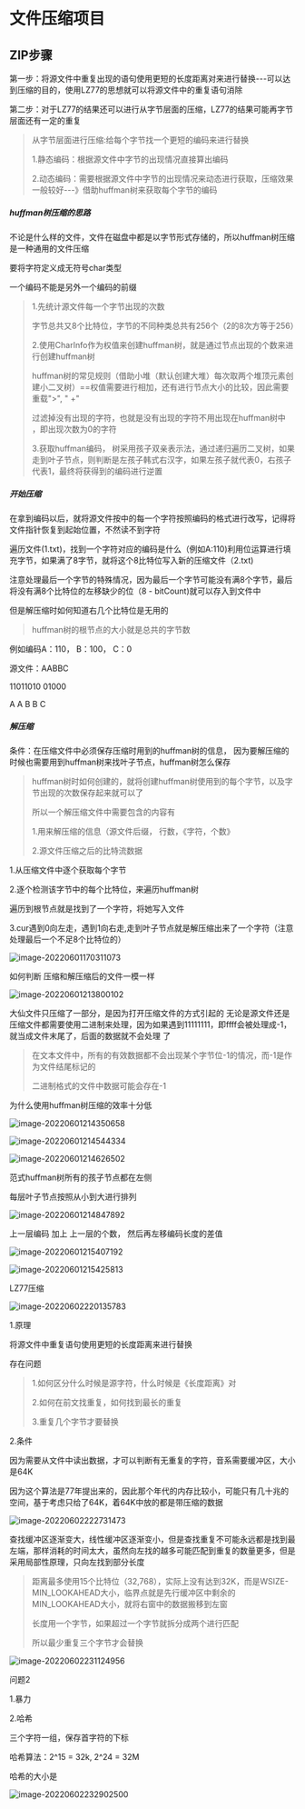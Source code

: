 # 文件压缩项目

## ZIP步骤

第一步：将源文件中重复出现的语句使用更短的长度距离对来进行替换---可以达到压缩的目的，使用LZ77的思想就可以将源文件中的重复语句消除

第二步：对于LZ77的结果还可以进行从字节层面的压缩，LZ77的结果可能再字节层面还有一定的重复

> 从字节层面进行压缩:给每个字节找一个更短的编码来进行替换
>
> 1.静态编码：根据源文件中字节的出现情况直接算出编码
>
> 2.动态编码：需要根据源文件中字节的出现情况来动态进行获取，压缩效果一般较好---》借助huffman树来获取每个字节的编码

##### huffman树压缩的思路

不论是什么样的文件，文件在磁盘中都是以字节形式存储的，所以huffman树压缩是一种通用的文件压缩

要将字符定义成无符号char类型

一个编码不能是另外一个编码的前缀

> 1.先统计源文件每一个字节出现的次数
>
> 字节总共又8个比特位，字节的不同种类总共有256个（2的8次方等于256）
>
> 2.使用CharInfo作为权值来创建huffman树，就是通过节点出现的个数来进行创建huffman树
>
> huffman树的常见规则（借助小堆（默认创建大堆）每次取两个堆顶元素创建小二叉树）==权值需要进行相加，还有进行节点大小的比较，因此需要重载">", " +"
>
> 过滤掉没有出现的字符，也就是没有出现的字符不用出现在huffman树中 ，即出现次数为0的字符
>
> 3.获取huffman编码， 树采用孩子双亲表示法，通过递归遍历二叉树，如果走到叶子节点，则判断是左孩子韩式右汉字，如果左孩子就代表0，右孩子代表1，最终将获得到的编码进行逆置

##### 开始压缩

在拿到编码以后，就将源文件按中的每一个字符按照编码的格式进行改写，记得将文件指针恢复到起始位置，不然读不到字符

遍历文件(1.txt)，找到一个字符对应的编码是什么（例如A:110)利用位运算进行填充字节，如果满了8字节，就将这个8比特位写入新的压缩文件（2.txt)

注意处理最后一个字节的特殊情况，因为最后一个字节可能没有满8个字节，最后将没有满8个比特位的左移缺少的位（8 - bitCount)就可以存入到文件中

但是解压缩时如何知道右几个比特位是无用的

> huffman树的根节点的大小就是总共的字节数

例如编码A：110， B：100， C：0

源文件：AABBC

11011010    01000

   A    A       B     B  C



##### 解压缩

条件：在压缩文件中必须保存压缩时用到的huffman树的信息， 因为要解压缩的时候也需要用到huffman树来找叶子节点，huffman树怎么保存

> huffman树时如何创建的，就将创建huffman树使用到的每个字节，以及字节出现的次数保存起来就可以了
>
> 所以一个解压缩文件中需要包含的内容有 
>
> 1.用来解压缩的信息（源文件后缀， 行数，《字符，个数》
>
> 2.源文件压缩之后的比特流数据

1.从压缩文件中逐个获取每个字节

2.逐个检测该字节中的每个比特位，来遍历huffman树

遍历到根节点就是找到了一个字符，将她写入文件

3.cur遇到0向左走，遇到1向右走,走到叶子节点就是解压缩出来了一个字符（注意处理最后一个不足8个比特位的）

![image-20220601170311073](C:\Users\86134\AppData\Roaming\Typora\typora-user-images\image-20220601170311073.png)



如何判断 压缩和解压缩后的文件一模一样

![image-20220601213800102](C:\Users\86134\AppData\Roaming\Typora\typora-user-images\image-20220601213800102.png)

大仙文件只压缩了一部分，是因为打开压缩文件的方式引起的 无论是源文件还是压缩文件都需要使用二进制来处理，因为如果遇到11111111，即ffff会被处理成-1，就当成文件末尾了，后面的数据就不会处理 了



> 在文本文件中，所有的有效数据都不会出现某个字节位-1的情况，而-1是作为文件结尾标记的
>
> 二进制格式的文件中数据可能会存在-1

为什么使用huffman树压缩的效率十分低

![image-20220601214350658](C:\Users\86134\AppData\Roaming\Typora\typora-user-images\image-20220601214350658.png)

![image-20220601214544334](C:\Users\86134\AppData\Roaming\Typora\typora-user-images\image-20220601214544334.png)

![image-20220601214626502](C:\Users\86134\AppData\Roaming\Typora\typora-user-images\image-20220601214626502.png)

范式huffman树所有的孩子节点都在左侧

每层叶子节点按照从小到大进行排列

![image-20220601214847892](C:\Users\86134\AppData\Roaming\Typora\typora-user-images\image-20220601214847892.png)

上一层编码  加上  上一层的个数， 然后再左移编码长度的差值

![image-20220601215407192](C:\Users\86134\AppData\Roaming\Typora\typora-user-images\image-20220601215407192.png)

![image-20220601215425813](C:\Users\86134\AppData\Roaming\Typora\typora-user-images\image-20220601215425813.png)





LZ77压缩

![image-20220602220135783](C:\Users\86134\AppData\Roaming\Typora\typora-user-images\image-20220602220135783.png)

1.原理

将源文件中重复语句使用更短的长度距离来进行替换

存在问题

> 1.如何区分什么时候是源字符，什么时候是《长度距离》对
>
>  2.如何在前文找重复，如何找到最长的重复
>
> 3.重复几个字节才要替换 

2.条件

因为需要从文件中读出数据，才可以判断有无重复的字符，音系需要缓冲区，大小是64K

因为这个算法是77年提出来的，因此那个年代的内存比较小，可能只有几十兆的空间，基于考虑只给了64K，着64K中放的都是带压缩的数据

![image-20220602222731473](C:\Users\86134\AppData\Roaming\Typora\typora-user-images\image-20220602222731473.png)

查找缓冲区逐渐变大，线性缓冲区逐渐变小，但是查找重复不可能永远都是找到最左端，那样消耗的时间太大，虽然向左找的越多可能匹配到重复的数量更多，但是采用局部性原理，只向左找到部分长度

> 距离最多使用15个比特位（32,768），实际上没有达到32K，而是WSIZE- MIN_LOOKAHEAD大小，临界点就是先行缓冲区中剩余的MIN_LOOKAHEAD大小，就将右窗中的数据搬移到左窗
>
> 长度用一个字节，如果超过一个字节就拆分成两个进行匹配
>
> 所以最少重复三个字节才会替换

![image-20220602231124956](C:\Users\86134\AppData\Roaming\Typora\typora-user-images\image-20220602231124956.png)

问题2

1.暴力

2.哈希

三个字符一组，保存首字符的下标

哈希算法：2^15 = 32k, 2^24 = 32M

哈希的大小是

![image-20220602232902500](C:\Users\86134\AppData\Roaming\Typora\typora-user-images\image-20220602232902500.png)